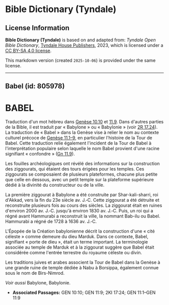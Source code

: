 # Bible Dictionary (Tyndale)

## License Information

**Bible Dictionary (Tyndale)** is based on and adapted from: _Tyndale Open Bible Dictionary_, [Tyndale House Publishers](https://tyndaleopenresources.com/), 2023, which is licensed under a [CC BY-SA 4.0 license](https://creativecommons.org/licenses/by-sa/4.0/legalcode.en).

This markdown version (created `2025-10-06`) is provided under the same license.



--------------------------------

## Babel (id: 805978)

BABEL
=====

Traduction d'un mot hébreu dans [Genèse 10\.10](https://ref.ly/Gen10:10) et [11\.9](https://ref.ly/Gen11:9). Dans d'autres parties de la Bible, il est traduit par « Babylone » ou « Babylonie » (voir [2R 17\.24](https://ref.ly/2Kgs17:24)). La traduction de « Babel » dans la Genèse vise à relier le nom au contexte culturel précoce de [Genèse 11\.1–9](https://ref.ly/Gen11:1-Gen11:9), en particulier l'histoire de la Tour de Babel. Cette traduction relie également l'incident de la Tour de Babel à l'interprétation populaire selon laquelle le nom Babel provient d'une racine signifiant « confondre » ([Gn 11\.9](https://ref.ly/Gen11:9)).

Les fouilles archéologiques ont révélé des informations sur la construction des ziggourats, qui étaient des tours érigées pour les temples. Ces ziggourats se composaient de plusieurs plateformes, chacune plus petite que celle en dessous, avec un petit temple sur la plateforme supérieure dédié à la divinité du constructeur ou de la ville.

La première ziggourat à Babylone a été construite par Shar\-kali\-sharri, roi d'Akkad, vers la fin du 23e siècle av. J.‑C. Cette ziggourat a été détruite et reconstruite plusieurs fois au cours des siècles. La ziggourat était en ruines d'environ 2000 av. J.‑C. jusqu'à environ 1830 av. J.‑C. Puis, un roi qui a régné avant Hammurabi a reconstruit la ville, la nommant Bab\-ilu ou Babel. Hammurabi a régné de 1728 à 1636 av. J.‑C.

L'Épopée de la Création babylonienne décrit la construction d'une « cité céleste » comme demeure du dieu Marduk. Dans ce contexte, Babel, signifiant « porte de dieu », était un terme important. La terminologie associée au temple de Marduk et à la ziggourat suggère que Babel était considérée comme l'entrée terrestre du royaume céleste ou divin.

Les traditions juives et arabes associent la Tour de Babel dans la Genèse à une grande ruine de temple dédiée à Nabu à Borsippa, également connue sous le nom de Birs\-Nimrod.

*Voir aussi* Babylone, Babylonie.

* **Associated Passages:** GEN 10:10; GEN 11:9; 2KI 17:24; GEN 11:1–GEN 11:9

